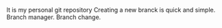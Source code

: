 It is my personal git repository
Creating a new branck is quick and simple. 
Branch manager.
Branch change.
